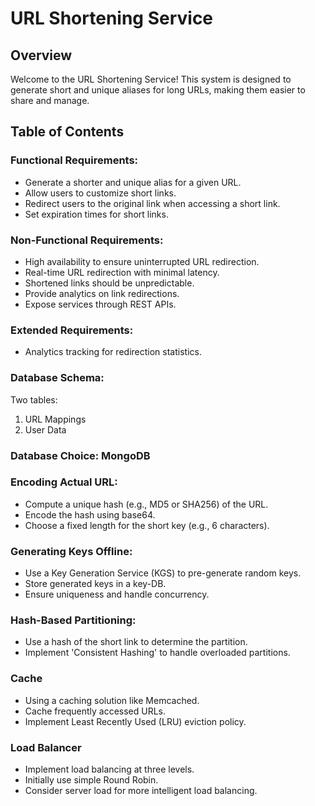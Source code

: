 # URL Shortening Service

## Overview

Welcome to the URL Shortening Service! This system is designed to generate short and unique aliases for long URLs, making them easier to share and manage. 

## Table of Contents



### Functional Requirements:

- Generate a shorter and unique alias for a given URL.
- Allow users to customize short links.
- Redirect users to the original link when accessing a short link.
- Set expiration times for short links.

### Non-Functional Requirements:

- High availability to ensure uninterrupted URL redirection.
- Real-time URL redirection with minimal latency.
- Shortened links should be unpredictable.
- Provide analytics on link redirections.
- Expose services through REST APIs.

### Extended Requirements:

- Analytics tracking for redirection statistics.

### Database Schema:

Two tables:
1. URL Mappings
2. User Data

### Database Choice: MongoDB


### Encoding Actual URL:

- Compute a unique hash (e.g., MD5 or SHA256) of the URL.
- Encode the hash using base64.
- Choose a fixed length for the short key (e.g., 6 characters).

### Generating Keys Offline:

- Use a Key Generation Service (KGS) to pre-generate random keys.
- Store generated keys in a key-DB.
- Ensure uniqueness and handle concurrency.

### Hash-Based Partitioning:

- Use a hash of the short link to determine the partition.
- Implement 'Consistent Hashing' to handle overloaded partitions.

### Cache

- Using a caching solution like Memcached.
- Cache frequently accessed URLs.
- Implement Least Recently Used (LRU) eviction policy.

### Load Balancer

- Implement load balancing at three levels.
- Initially use simple Round Robin.
- Consider server load for more intelligent load balancing.
